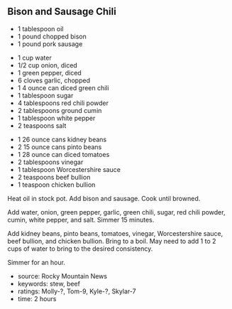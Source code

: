 Bison and Sausage Chili
-----------------------

- 1 tablespoon oil
- 1 pound chopped bison
- 1 pound pork sausage
<!-- -->
- 1 cup water
- 1/2 cup onion, diced
- 1 green pepper, diced
- 6 cloves garlic, chopped
- 1 4 ounce can diced green chili
- 1 tablespoon sugar
- 4 tablespoons red chili powder
- 2 tablespoons ground cumin
- 1 tablespoon white pepper
- 2 teaspoons salt
<!-- -->
- 1 26 ounce cans kidney beans
- 2 15 ounce cans pinto beans
- 1 28 ounce can diced tomatoes
- 2 tablespoons vinegar
- 1 tablespoon Worcestershire sauce
- 2 teaspoons beef bullion
- 1 teaspoon chicken bullion

Heat oil in stock pot.  Add bison and sausage.  Cook until browned.

Add water, onion, green pepper, garlic, green chili, sugar, red chili
powder, cumin, white pepper, and salt. Simmer 15 minutes.

Add kidney beans, pinto beans, tomatoes, vinegar, Worcestershire
sauce, beef bullion, and chicken bullion.  Bring to a boil.  May need
to add 1 to 2 cups of water to bring to the desired consistency.

Simmer for an hour.

- source: Rocky Mountain News
- keywords: stew, beef
- ratings: Molly-?, Tom-9, Kyle-?, Skylar-7
- time: 2 hours

